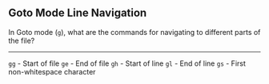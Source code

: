 ## Goto Mode Line Navigation

In Goto mode (`g`), what are the commands for navigating to different parts of the file?

---

`gg` - Start of file
`ge` - End of file
`gh` - Start of line
`gl` - End of line
`gs` - First non-whitespace character

